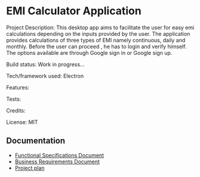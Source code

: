 
# EMI Calculator Application

Project Description: This desktop app aims to facilitate the user for easy emi calculations depending on the inputs provided by the user. The application provides calculations of three types of EMI namely continuous, daily and monthly. Before the user can proceed , he has to login and verify himself. The options available are through Google sign in or Google sign up.

Build status: Work in progress...

Tech/framework used: Electron

Features:

Tests:

Credits:

License: MIT

## Documentation

 - [Functional Specifications Document ](https://docs.google.com/document/d/1vB6-_Fxy4EOn7-zEXWXk4fQiPaIs4IzN/edit?usp=sharing&ouid=105951654110639549830&rtpof=true&sd=true)
 - [Business Requirements Document](https://docs.google.com/document/d/1Yd0GIhI9gtR7IBTEcwwciI3unTM8Fjbq/edit?usp=sharing&ouid=105951654110639549830&rtpof=true&sd=true)
 - [Project plan](https://docs.google.com/spreadsheets/d/17pOxQvN1-gk0UdBEXShb62JkqE9t95RSgNYrzK0q7q4/edit?usp=sharing)



